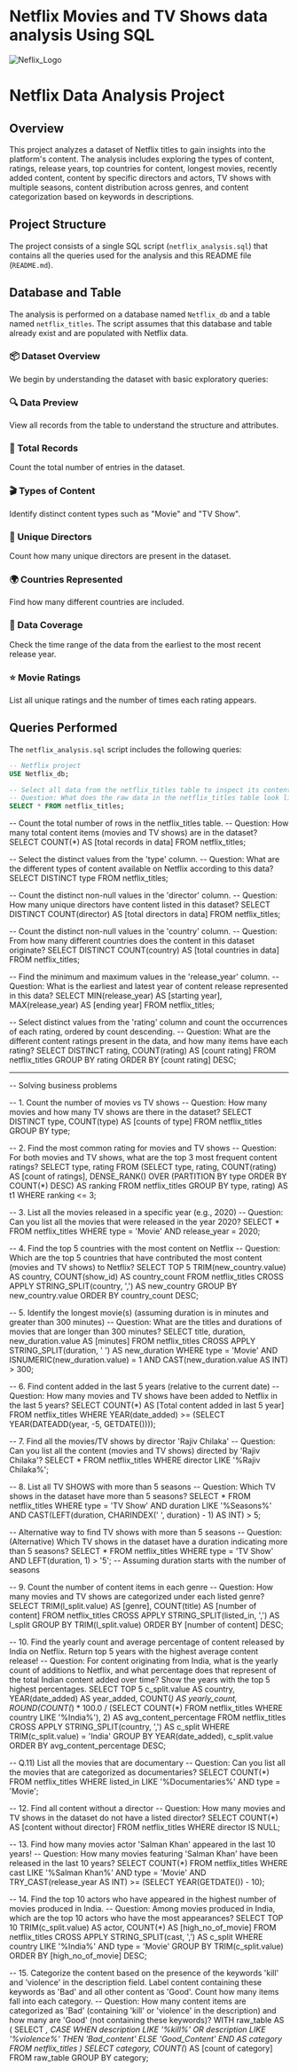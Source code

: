 # Netflix Movies and TV Shows data analysis Using SQL 

![Neflix_Logo](https://github.com/Rohit-katkar2003/Netflix_SQL_project/blob/main/6bc33fd111737a6ed70a1c5b3b58e2db.png)


# Netflix Data Analysis Project

## Overview

This project analyzes a dataset of Netflix titles to gain insights into the platform's content. The analysis includes exploring the types of content, ratings, release years, top countries for content, longest movies, recently added content, content by specific directors and actors, TV shows with multiple seasons, content distribution across genres, and content categorization based on keywords in descriptions.

## Project Structure

The project consists of a single SQL script (`netflix_analysis.sql`) that contains all the queries used for the analysis and this README file (`README.md`).

## Database and Table

The analysis is performed on a database named `Netflix_db` and a table named `netflix_titles`. The script assumes that this database and table already exist and are populated with Netflix data.
### 📦 Dataset Overview
We begin by understanding the dataset with basic exploratory queries:

### 🔍 Data Preview
View all records from the table to understand the structure and attributes.

### 🧮 Total Records
Count the total number of entries in the dataset.

### 🎬 Types of Content
Identify distinct content types such as "Movie" and "TV Show".

### 🎥 Unique Directors
Count how many unique directors are present in the dataset.

### 🌍 Countries Represented
Find how many different countries are included.

### 📅 Data Coverage
Check the time range of the data from the earliest to the most recent release year.

### ⭐ Movie Ratings
List all unique ratings and the number of times each rating appears.


## Queries Performed

The `netflix_analysis.sql` script includes the following queries:

```sql
-- Netflix project
USE Netflix_db;
```

```sql
-- Select all data from the netflix_titles table to inspect its contents.
-- Question: What does the raw data in the netflix_titles table look like?
SELECT * FROM netflix_titles;
```
-- Count the total number of rows in the netflix_titles table.
-- Question: How many total content items (movies and TV shows) are in the dataset?
SELECT COUNT(*) AS [total records in data]
FROM netflix_titles;

-- Select the distinct values from the 'type' column.
-- Question: What are the different types of content available on Netflix according to this data?
SELECT DISTINCT type
FROM netflix_titles;

-- Count the distinct non-null values in the 'director' column.
-- Question: How many unique directors have content listed in this dataset?
SELECT DISTINCT COUNT(director) AS [total directors in data]
FROM netflix_titles;

-- Count the distinct non-null values in the 'country' column.
-- Question: From how many different countries does the content in this dataset originate?
SELECT DISTINCT COUNT(country) AS [total countries in data]
FROM netflix_titles;

-- Find the minimum and maximum values in the 'release_year' column.
-- Question: What is the earliest and latest year of content release represented in this data?
SELECT MIN(release_year) AS [starting year],
       MAX(release_year) AS [ending year]
FROM netflix_titles;

-- Select distinct values from the 'rating' column and count the occurrences of each rating, ordered by count descending.
-- Question: What are the different content ratings present in the data, and how many items have each rating?
SELECT DISTINCT rating, COUNT(rating) AS [count rating]
FROM netflix_titles
GROUP BY rating
ORDER BY [count rating] DESC;

-------------------------------------------------------------------------------------------------------------------------------
-- Solving business problems

-- 1. Count the number of movies vs TV shows
-- Question: How many movies and how many TV shows are there in the dataset?
SELECT DISTINCT type,
       COUNT(type) AS [counts of type]
FROM netflix_titles
GROUP BY type;


-- 2. Find the most common rating for movies and TV shows
-- Question: For both movies and TV shows, what are the top 3 most frequent content ratings?
SELECT type, rating
FROM (SELECT type,
             rating,
             COUNT(rating) AS [count of ratings],
             DENSE_RANK() OVER (PARTITION BY type ORDER BY COUNT(*) DESC) AS ranking
      FROM netflix_titles
      GROUP BY type, rating) AS t1
WHERE ranking <= 3;


-- 3. List all the movies released in a specific year (e.g., 2020)
-- Question: Can you list all the movies that were released in the year 2020?
SELECT *
FROM netflix_titles
WHERE type = 'Movie'
  AND release_year = 2020;


-- 4. Find the top 5 countries with the most content on Netflix
-- Question: Which are the top 5 countries that have contributed the most content (movies and TV shows) to Netflix?
SELECT TOP 5
       TRIM(new_country.value) AS country,
       COUNT(show_id) AS country_count
FROM netflix_titles
CROSS APPLY STRING_SPLIT(country, ',') AS new_country
GROUP BY new_country.value
ORDER BY country_count DESC;


-- 5. Identify the longest movie(s) (assuming duration is in minutes and greater than 300 minutes)
-- Question: What are the titles and durations of movies that are longer than 300 minutes?
SELECT title, duration, new_duration.value AS [minutes]
FROM netflix_titles
CROSS APPLY STRING_SPLIT(duration, ' ') AS new_duration
WHERE type = 'Movie'
  AND ISNUMERIC(new_duration.value) = 1
  AND CAST(new_duration.value AS INT) > 300;


-- 6. Find content added in the last 5 years (relative to the current date)
-- Question: How many movies and TV shows have been added to Netflix in the last 5 years?
SELECT COUNT(*) AS [Total content added in last 5 year]
FROM netflix_titles
WHERE YEAR(date_added) >= (SELECT YEAR(DATEADD(year, -5, GETDATE())));


-- 7. Find all the movies/TV shows by director 'Rajiv Chilaka'
-- Question: Can you list all the content (movies and TV shows) directed by 'Rajiv Chilaka'?
SELECT *
FROM netflix_titles
WHERE director LIKE '%Rajiv Chilaka%';


-- 8. List all TV SHOWS with more than 5 seasons
-- Question: Which TV shows in the dataset have more than 5 seasons?
SELECT *
FROM netflix_titles
WHERE type = 'TV Show'
  AND duration LIKE '%Seasons%'
  AND CAST(LEFT(duration, CHARINDEX(' ', duration) - 1) AS INT) > 5;

-- Alternative way to find TV shows with more than 5 seasons
-- Question: (Alternative) Which TV shows in the dataset have a duration indicating more than 5 seasons?
SELECT *
FROM netflix_titles
WHERE type = 'TV Show'
  AND LEFT(duration, 1) > '5'; -- Assuming duration starts with the number of seasons


-- 9. Count the number of content items in each genre
-- Question: How many movies and TV shows are categorized under each listed genre?
SELECT TRIM(l_split.value) AS [genre],
       COUNT(title) AS [number of content]
FROM netflix_titles
CROSS APPLY STRING_SPLIT(listed_in, ',') AS l_split
GROUP BY TRIM(l_split.value)
ORDER BY [number of content] DESC;

-- 10. Find the yearly count and average percentage of content released by India on Netflix. Return top 5 years with the highest average content release!
-- Question: For content originating from India, what is the yearly count of additions to Netflix, and what percentage does that represent of the total Indian content added over time? Show the years with the top 5 highest percentages.
SELECT TOP 5
       c_split.value AS country,
       YEAR(date_added) AS year_added,
       COUNT(*) AS yearly_count,
       ROUND(COUNT(*) * 100.0 / (SELECT COUNT(*) FROM netflix_titles WHERE country LIKE '%India%'), 2) AS avg_content_percentage
FROM netflix_titles
CROSS APPLY STRING_SPLIT(country, ',') AS c_split
WHERE TRIM(c_split.value) = 'India'
GROUP BY YEAR(date_added), c_split.value
ORDER BY avg_content_percentage DESC;


-- Q.11) List all the movies that are documentary
-- Question: Can you list all the movies that are categorized as documentaries?
SELECT COUNT(*)
FROM netflix_titles
WHERE listed_in LIKE '%Documentaries%'
  AND type = 'Movie';


-- 12. Find all content without a director
-- Question: How many movies and TV shows in the dataset do not have a listed director?
SELECT COUNT(*) AS [content without director]
FROM netflix_titles
WHERE director IS NULL;


-- 13. Find how many movies actor 'Salman Khan' appeared in the last 10 years!
-- Question: How many movies featuring 'Salman Khan' have been released in the last 10 years?
SELECT COUNT(*)
FROM netflix_titles
WHERE cast LIKE '%Salman Khan%'
  AND type = 'Movie'
  AND TRY_CAST(release_year AS INT) >= (SELECT YEAR(GETDATE()) - 10);


-- 14. Find the top 10 actors who have appeared in the highest number of movies produced in India.
-- Question: Among movies produced in India, which are the top 10 actors who have the most appearances?
SELECT TOP 10
       TRIM(c_split.value) AS actor,
       COUNT(*) AS [high_no_of_movie]
FROM netflix_titles
CROSS APPLY STRING_SPLIT(cast, ',') AS c_split
WHERE country LIKE '%India%'
  AND type = 'Movie'
GROUP BY TRIM(c_split.value)
ORDER BY [high_no_of_movie] DESC;


-- 15. Categorize the content based on the presence of the keywords 'kill' and 'violence' in the description field. Label content containing these keywords as 'Bad' and all other content as 'Good'. Count how many items fall into each category.
-- Question: How many content items are categorized as 'Bad' (containing 'kill' or 'violence' in the description) and how many are 'Good' (not containing these keywords)?
WITH raw_table AS (
    SELECT *,
           CASE
               WHEN description LIKE '%kill%' OR description LIKE '%violence%' THEN 'Bad_content'
               ELSE 'Good_Content'
           END AS category
    FROM netflix_titles
)
SELECT category,
       COUNT(*) AS [count of category]
FROM raw_table
GROUP BY category;
